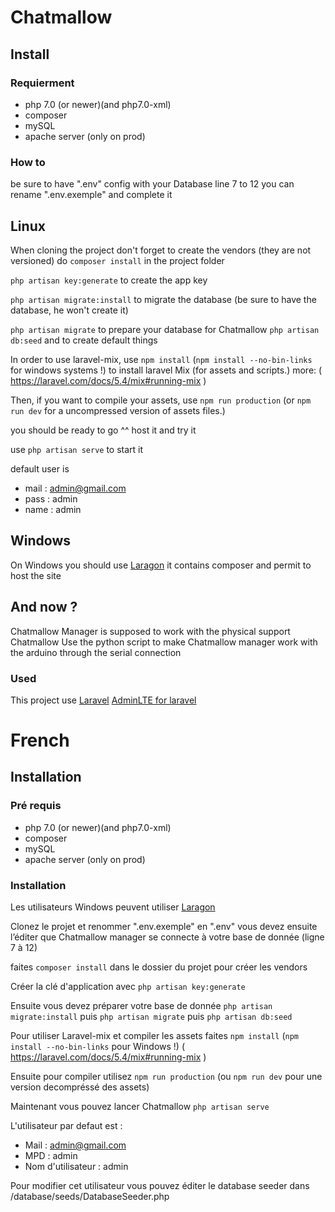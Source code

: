 # Chatmallow

## Install

### Requierment

* php 7.0 (or newer)(and php7.0-xml)
* composer
* mySQL
* apache server (only on prod)

### How to

be sure to have ".env" config with your Database line 7 to 12
you can rename ".env.exemple" and complete it

## Linux

When cloning the project don't forget to create the vendors (they are not versioned) do
`composer install` in the project folder

`php artisan key:generate` to create the app key

`php artisan migrate:install` to migrate the database (be sure to have the database, he won't create it)

`php artisan migrate` to prepare your database for Chatmallow
`php artisan db:seed` and to create default things

In order to use laravel-mix, use `npm install` (`npm install --no-bin-links` for windows systems !) to install laravel Mix (for assets and scripts.)
more: ( https://laravel.com/docs/5.4/mix#running-mix )

Then, if you want to compile your assets, use `npm run production` (or `npm run dev` for a uncompressed version of assets files.)

you should be ready to go ^^ host it and try it

use `php artisan serve` to start it

default user is
* mail : admin@gmail.com
* pass : admin
* name : admin

## Windows

On Windows you should use [Laragon](https://laragon.org/) it contains composer and permit to host the site

## And now ?

Chatmallow Manager is supposed to work with the physical support Chatmallow
Use the python script to make Chatmallow manager work with the arduino through the serial connection



### Used

This project use [Laravel](https://laravel.com/)
[AdminLTE for laravel](https://packagist.org/packages/jeroennoten/laravel-adminlte)

# French
## Installation
### Pré requis
* php 7.0 (or newer)(and php7.0-xml)
* composer
* mySQL
* apache server (only on prod)

### Installation

Les utilisateurs Windows peuvent utiliser [Laragon](https://laragon.org/)

Clonez le projet et renommer ".env.exemple" en ".env" vous devez ensuite l’éditer que Chatmallow manager se connecte à votre base de donnée (ligne 7 à 12)

faites `composer install` dans le dossier du projet pour créer les vendors

Créer la clé d'application avec `php artisan key:generate`

Ensuite vous devez préparer votre base de donnée `php artisan migrate:install` puis `php artisan migrate` puis `php artisan db:seed`

Pour utiliser Laravel-mix et compiler les assets faites
`npm install` (`npm install --no-bin-links` pour Windows !)
( https://laravel.com/docs/5.4/mix#running-mix )

Ensuite pour compiler utilisez `npm run production` (ou `npm run dev` pour une version decompréssé des assets)

Maintenant vous pouvez lancer Chatmallow
`php artisan serve`

L'utilisateur par defaut est :
* Mail : admin@gmail.com
* MPD : admin
* Nom d'utilisateur : admin

Pour modifier cet utilisateur vous pouvez éditer le database seeder dans /database/seeds/DatabaseSeeder.php
